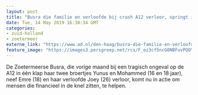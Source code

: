 ```yaml
---
layout: post
title: "Busra die familie en verloofde bij crash A12 verloor, springt in de bres voor armen"
date: Tue, 14 May 2019 16:30:34 GMT
categories: 
- zuid-holland 
- zoetermeer 
externe_link: "https://www.ad.nl/den-haag/busra-die-familie-en-verloofde-bij-crash-a12-verloor-springt-in-de-bres-voor-armen~afebecbe/"
feature_image: "https://images3.persgroep.net/rcs/F_oz3cf5ncG0NBFuvPQOY4V2HQw/diocontent/146178188/_fitwidth/400/?appId=21791a8992982cd8da851550a453bd7f&quality=0.7"
---
```


De Zoetermeerse Busra, die vorige maand bij een tragisch ongeval op de A12 in één klap haar twee broertjes Yunus en Mohammed (16 en 18 jaar), neef  Emre (18) en haar verloofde Joey (26) verloor, komt nu in actie om mensen die financieel in de knel zitten, te helpen.
